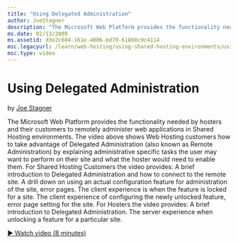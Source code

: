 ```yaml
---
title: "Using Delegated Administration"
author: JoeStagner
description: "The Microsoft Web Platform provides the functionality needed by hosters and their customers to remotely administer web applications in Shared Hosting environ..."
ms.date: 02/13/2009
ms.assetid: d3e2c604-161e-4006-bd70-61860c9c4114
msc.legacyurl: /learn/web-hosting/using-shared-hosting-environments/using-delegated-administration
msc.type: video
---
```

Using Delegated Administration
====================
by [Joe Stagner](https://github.com/JoeStagner)

The Microsoft Web Platform provides the functionality needed by hosters and their customers to remotely administer web applications in Shared Hosting environments. The video above shows Web Hosting customers how to take advantage of Delegated Administration (also known as Remote Administration) by explaining administrative specific tasks the user may want to perform on their site and what the hoster would need to enable them. For Shared Hosting Customers the video provides: A brief introduction to Delegated Administration and how to connect to the remote site. A drill down on using an actual configuration feature for administration of the site, error pages. The client experience is when the feature is locked for a site. The client experience of configuring the newly unlocked feature, error page setting for the site. For Hosters the video provides: A brief introduction to Delegated Administration. The server experience when unlocking a feature for a particular site.

[&#9654; Watch video (8 minutes)](https://channel9.msdn.com/Blogs/IIS-NET-Site-Videos/using-delegated-administration)